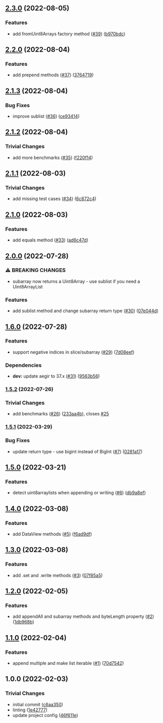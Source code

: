 ## [2.3.0](https://github.com/achingbrain/uint8arraylist/compare/v2.2.0...v2.3.0) (2022-08-05)


### Features

* add fromUint8Arrays factory method ([#39](https://github.com/achingbrain/uint8arraylist/issues/39)) ([b970bdc](https://github.com/achingbrain/uint8arraylist/commit/b970bdcedce62c165510ab0005b16a2e3a6edf61))

## [2.2.0](https://github.com/achingbrain/uint8arraylist/compare/v2.1.3...v2.2.0) (2022-08-04)


### Features

* add prepend methods ([#37](https://github.com/achingbrain/uint8arraylist/issues/37)) ([3764719](https://github.com/achingbrain/uint8arraylist/commit/3764719ea147d8a0588be1cc9fe1179be137ef5d))

## [2.1.3](https://github.com/achingbrain/uint8arraylist/compare/v2.1.2...v2.1.3) (2022-08-04)


### Bug Fixes

* improve sublist ([#36](https://github.com/achingbrain/uint8arraylist/issues/36)) ([ce93414](https://github.com/achingbrain/uint8arraylist/commit/ce93414e2acdc374b9200125a8144508c39b227e))

## [2.1.2](https://github.com/achingbrain/uint8arraylist/compare/v2.1.1...v2.1.2) (2022-08-04)


### Trivial Changes

* add more benchmarks ([#35](https://github.com/achingbrain/uint8arraylist/issues/35)) ([f220f14](https://github.com/achingbrain/uint8arraylist/commit/f220f1414a5ab7b0e1db705f40b5e4e7bb3ad9f7))

## [2.1.1](https://github.com/achingbrain/uint8arraylist/compare/v2.1.0...v2.1.1) (2022-08-03)


### Trivial Changes

* add missing test cases ([#34](https://github.com/achingbrain/uint8arraylist/issues/34)) ([6c872c4](https://github.com/achingbrain/uint8arraylist/commit/6c872c49b163845c12480002e08869ecb1b8ffb6))

## [2.1.0](https://github.com/achingbrain/uint8arraylist/compare/v2.0.0...v2.1.0) (2022-08-03)


### Features

* add equals method ([#33](https://github.com/achingbrain/uint8arraylist/issues/33)) ([ad6c47d](https://github.com/achingbrain/uint8arraylist/commit/ad6c47dbb301db6fefbc965363e3ddf28dabf52e))

## [2.0.0](https://github.com/achingbrain/uint8arraylist/compare/v1.6.0...v2.0.0) (2022-07-28)


### ⚠ BREAKING CHANGES

* subarray now returns a Uint8Array - use sublist if you need a Uint8ArrayList

### Features

* add sublist method and change subarray return type ([#30](https://github.com/achingbrain/uint8arraylist/issues/30)) ([07e044d](https://github.com/achingbrain/uint8arraylist/commit/07e044d75d8e1a162a7eaf9167b559a80753b97b))

## [1.6.0](https://github.com/achingbrain/uint8arraylist/compare/v1.5.2...v1.6.0) (2022-07-28)


### Features

* support negative indices in slice/subarray ([#29](https://github.com/achingbrain/uint8arraylist/issues/29)) ([7d08eef](https://github.com/achingbrain/uint8arraylist/commit/7d08eef3d5febf2463c92a5edf6904986da1be3e))


### Dependencies

* **dev:** update aegir to 37.x ([#31](https://github.com/achingbrain/uint8arraylist/issues/31)) ([9563b56](https://github.com/achingbrain/uint8arraylist/commit/9563b56256e1f8cf6baba31cea0693ea65257acb))

### [1.5.2](https://github.com/achingbrain/uint8arraylist/compare/v1.5.1...v1.5.2) (2022-07-26)


### Trivial Changes

* add benchmarks ([#26](https://github.com/achingbrain/uint8arraylist/issues/26)) ([233aa4b](https://github.com/achingbrain/uint8arraylist/commit/233aa4bd1d19032533d367eacccf87fa7d771c6f)), closes [#25](https://github.com/achingbrain/uint8arraylist/issues/25)

### [1.5.1](https://github.com/achingbrain/uint8arraylist/compare/v1.5.0...v1.5.1) (2022-03-29)


### Bug Fixes

* update return type - use bigint instead of BigInt ([#7](https://github.com/achingbrain/uint8arraylist/issues/7)) ([0281a17](https://github.com/achingbrain/uint8arraylist/commit/0281a17776a2fa7f7142c164a04c48c30b2edb30))

## [1.5.0](https://github.com/achingbrain/uint8arraylist/compare/v1.4.0...v1.5.0) (2022-03-21)


### Features

* detect uint8arraylists when appending or writing ([#6](https://github.com/achingbrain/uint8arraylist/issues/6)) ([db9a8ef](https://github.com/achingbrain/uint8arraylist/commit/db9a8ef031e9680c694652741d58b89feab7a5f9))

## [1.4.0](https://github.com/achingbrain/uint8arraylist/compare/v1.3.0...v1.4.0) (2022-03-08)


### Features

* add DataView methods ([#5](https://github.com/achingbrain/uint8arraylist/issues/5)) ([f6ad9df](https://github.com/achingbrain/uint8arraylist/commit/f6ad9dfc3be608566e45f8f3a3f8247b6f295ee9))

## [1.3.0](https://github.com/achingbrain/uint8arraylist/compare/v1.2.0...v1.3.0) (2022-03-08)


### Features

* add .set and .write methods ([#3](https://github.com/achingbrain/uint8arraylist/issues/3)) ([07f85a5](https://github.com/achingbrain/uint8arraylist/commit/07f85a505dbc253efeccaf75cdfe2e94d4a378c8))

## [1.2.0](https://github.com/achingbrain/uint8arraylist/compare/v1.1.0...v1.2.0) (2022-02-05)


### Features

* add appendAll and subarray methods and byteLength property ([#2](https://github.com/achingbrain/uint8arraylist/issues/2)) ([1db968b](https://github.com/achingbrain/uint8arraylist/commit/1db968b0b4d405724919b14929dc777a44e3b11d))

## [1.1.0](https://github.com/achingbrain/uint8arraylist/compare/v1.0.0...v1.1.0) (2022-02-04)


### Features

* append multiple and make list iterable ([#1](https://github.com/achingbrain/uint8arraylist/issues/1)) ([70d7542](https://github.com/achingbrain/uint8arraylist/commit/70d7542f86d3cc94a98e7e4f8c33130bc61502bf))

## 1.0.0 (2022-02-03)


### Trivial Changes

* initial commit ([c6aa350](https://github.com/achingbrain/uint8arraylist/commit/c6aa35035a0edf16d4db5f630ae83dac3cb2fcf7))
* linting ([1e42777](https://github.com/achingbrain/uint8arraylist/commit/1e42777a771560ab9a945089073c99ff885b2038))
* update project config ([46f611e](https://github.com/achingbrain/uint8arraylist/commit/46f611e5dbc6494156f261d0a11116faf5f0be7f))
